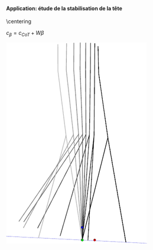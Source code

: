 #### Application: étude de la stabilisation de la tête

\centering

$c_\beta = c_{CoT} + W\beta$

![](imgs/tete.png)
